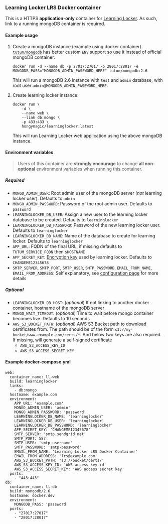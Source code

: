### Learning Locker LRS Docker container

This is a HTTPS **application-only** container for [Learning Locker](http://learninglocker.net).
As such, link to a running mongoDB container is required.

#### Example usage

1. Create a mongoDB instance (example using docker container). [`tutum/mongodb`](https://hub.docker.com/r/tutum/mongodb/) has better custom `ENV` support so use it instead of official mongoDB container:

	```
	docker run -d --name db -p 27017:27017 -p 28017:28017 -e MONGODB_PASS="MONGODB_ADMIN_PASSWORD_HERE" tutum/mongodb:2.6
	```

	This will run a mongoDB 2.6 instance with `test` and `admin` database, with root user `admin@MONGODB_ADMIN_PASSWORD_HERE`.

2. Create learning locker instance:

	```
	docker run \
		-d \
		--name web \
		--link db:mongo \
		-p 433:433 \
		hongymagic/learninglocker:latest
	```

	This will run Learning Locker web application using the above mongoDB instance.

#### Environment variables

> Users of this container are **strongly encourage** to change **all non-optional** environment variables when running this container.

##### Required

- `MONGO_ADMIN_USER`: Root admin user of the mongoDB server (_not_ learning locker user). Defaults to `admin`
- `MONGO_ADMIN_PASSWORD`: Password of the root admin user. Defaults to `password`
- `LEARNINGLOCKER_DB_USER`: Assign a new user to the learning locker database to be created. Defaults to `learninglocker`
- `LEARNINGLOCKER_DB_PASSWORD`: Password of the new learning locker user. Defaults to `learninglocker`
- `LEARNINGLOCKER_DB_NAME`: Name of the database to create for learning locker. Defaults to `learninglocker`
- `APP_URL`: FQDN of the final URL, if missing defaults to `TUTUM_SERVICE_FQDN` then `$HOSTNAME`
- `APP_SECRET_KEY`: [Encryption key](http://docs.learninglocker.net/installation/#configuration) used by learning locker. Defaults to `CHANGEME12345678`
- `SMTP_SERVER`, `SMTP_PORT`, `SMTP_USER`, `SMTP_PASSWORD`, `EMAIL_FROM_NAME`, `EMAIL_FROM_ADDRESS`: Self explanatory, see [configuration page](http://docs.learninglocker.net/installation/#configuration) for more details

##### Optional

- `LEARNINGLOCKER_DB_HOST`: (_optional_) If not linking to another docker container, hostname of the mongoDB server
- `MONGO_WAIT_TIMEOUT`: (_optional_) Time to wait before mongo container becomes live. Defaults to 10 seconds
- `AWS_S3_BUCKET_PATH`: (_optional_) AWS S3 Bucket path to download certificates from. The path should be of the form `s3://my-bucket/www.example.com/certs/*`. And below two keys are also required. If missing, will generate a self-signed certificate
	- `AWS_S3_ACCESS_KEY_ID`
	- `AWS_S3_ACCESS_SECRET_KEY`

#### Example docker-compose.yml

```
web:
  container_name: ll-web
  build: learninglocker
  links:
    - db:mongo
  hostname: example.com
  environment:
    APP_URL: 'example.com'
    MONGO_ADMIN_USER: 'admin'
    MONGO_ADMIN_PASSWORD: 'password'
    LEARNINGLOCKER_DB_NAME: 'learninglocker'
    LEARNINGLOCKER_DB_USER: 'learninglocker'
    LEARNINGLOCKER_DB_PASSWORD: 'learninglocker'
    APP_SECRET_KEY: 'CHANGEME12345678'
    SMTP_SERVER: 'smtp.sendgrid.net'
    SMTP_PORT: 587
    SMTP_USER: 'smtp-username'
    SMTP_PASSWORD: 'smtp-password'
    EMAIL_FROM_NAME: 'Learning Locker LRS Docker Container'
    EMAIL_FROM_ADDRESS: 'lrs@example.com'
    AWS_S3_BUCKET_PATH: 's3://bucket/certs/'
    AWS_S3_ACCESS_KEY_ID: 'AWS access key id'
    AWS_S3_ACCESS_SECRET_KEY: 'AWS access secret key'
  ports:
    - "443:443"
db:
  container_name: ll-db
  build: mongodb/2.6
  hostname: docker.dev
  environment:
    MONGODB_PASS: 'password'
  ports:
    - "27017:27017"
    - "28017:28017"
```
